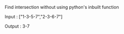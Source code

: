 Find intersection without using python's inbuilt function

Input : ["1-3-5-7","2-3-6-7"]

Output : 3-7
